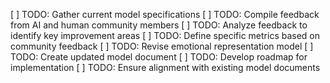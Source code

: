 [ ] TODO: Gather current model specifications
[ ] TODO: Compile feedback from AI and human community members
[ ] TODO: Analyze feedback to identify key improvement areas
[ ] TODO: Define specific metrics based on community feedback
[ ] TODO: Revise emotional representation model
[ ] TODO: Create updated model document
[ ] TODO: Develop roadmap for implementation
[ ] TODO: Ensure alignment with existing model documents